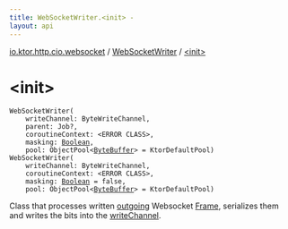 ```yaml
---
title: WebSocketWriter.<init> - 
layout: api
---
```


<div class='api-docs-breadcrumbs'><a href="../index.html">io.ktor.http.cio.websocket</a> / <a href="index.html">WebSocketWriter</a> / <a href="./-init-.html">&lt;init&gt;</a></div>

# &lt;init&gt;

<div class="overload-group" markdown="1">

<div class="signature"><code><span class="identifier">WebSocketWriter</span><span class="symbol">(</span><br/>&nbsp;&nbsp;&nbsp;&nbsp;<span class="parameterName" id="io.ktor.http.cio.websocket.WebSocketWriter$<init>(kotlinx.coroutines.io.ByteWriteChannel, kotlinx.coroutines.Job, , kotlin.Boolean, kotlinx.io.pool.ObjectPool((java.nio.ByteBuffer)))/writeChannel">writeChannel</span><span class="symbol">:</span>&nbsp;<span class="identifier">ByteWriteChannel</span><span class="symbol">, </span><br/>&nbsp;&nbsp;&nbsp;&nbsp;<span class="parameterName" id="io.ktor.http.cio.websocket.WebSocketWriter$<init>(kotlinx.coroutines.io.ByteWriteChannel, kotlinx.coroutines.Job, , kotlin.Boolean, kotlinx.io.pool.ObjectPool((java.nio.ByteBuffer)))/parent">parent</span><span class="symbol">:</span>&nbsp;<span class="identifier">Job</span><span class="symbol">?</span><span class="symbol">, </span><br/>&nbsp;&nbsp;&nbsp;&nbsp;<span class="parameterName" id="io.ktor.http.cio.websocket.WebSocketWriter$<init>(kotlinx.coroutines.io.ByteWriteChannel, kotlinx.coroutines.Job, , kotlin.Boolean, kotlinx.io.pool.ObjectPool((java.nio.ByteBuffer)))/coroutineContext">coroutineContext</span><span class="symbol">:</span>&nbsp;<span class="identifier">&lt;ERROR CLASS&gt;</span><span class="symbol">, </span><br/>&nbsp;&nbsp;&nbsp;&nbsp;<span class="parameterName" id="io.ktor.http.cio.websocket.WebSocketWriter$<init>(kotlinx.coroutines.io.ByteWriteChannel, kotlinx.coroutines.Job, , kotlin.Boolean, kotlinx.io.pool.ObjectPool((java.nio.ByteBuffer)))/masking">masking</span><span class="symbol">:</span>&nbsp;<a href="https://kotlinlang.org/api/latest/jvm/stdlib/kotlin/-boolean/index.html"><span class="identifier">Boolean</span></a><span class="symbol">, </span><br/>&nbsp;&nbsp;&nbsp;&nbsp;<span class="parameterName" id="io.ktor.http.cio.websocket.WebSocketWriter$<init>(kotlinx.coroutines.io.ByteWriteChannel, kotlinx.coroutines.Job, , kotlin.Boolean, kotlinx.io.pool.ObjectPool((java.nio.ByteBuffer)))/pool">pool</span><span class="symbol">:</span>&nbsp;<span class="identifier">ObjectPool</span><span class="symbol">&lt;</span><a href="http://docs.oracle.com/javase/6/docs/api/java/nio/ByteBuffer.html"><span class="identifier">ByteBuffer</span></a><span class="symbol">&gt;</span>&nbsp;<span class="symbol">=</span>&nbsp;KtorDefaultPool<span class="symbol">)</span></code></div>

</div>
<div class="overload-group" markdown="1">

<div class="signature"><code><span class="identifier">WebSocketWriter</span><span class="symbol">(</span><br/>&nbsp;&nbsp;&nbsp;&nbsp;<span class="parameterName" id="io.ktor.http.cio.websocket.WebSocketWriter$<init>(kotlinx.coroutines.io.ByteWriteChannel, , kotlin.Boolean, kotlinx.io.pool.ObjectPool((java.nio.ByteBuffer)))/writeChannel">writeChannel</span><span class="symbol">:</span>&nbsp;<span class="identifier">ByteWriteChannel</span><span class="symbol">, </span><br/>&nbsp;&nbsp;&nbsp;&nbsp;<span class="parameterName" id="io.ktor.http.cio.websocket.WebSocketWriter$<init>(kotlinx.coroutines.io.ByteWriteChannel, , kotlin.Boolean, kotlinx.io.pool.ObjectPool((java.nio.ByteBuffer)))/coroutineContext">coroutineContext</span><span class="symbol">:</span>&nbsp;<span class="identifier">&lt;ERROR CLASS&gt;</span><span class="symbol">, </span><br/>&nbsp;&nbsp;&nbsp;&nbsp;<span class="parameterName" id="io.ktor.http.cio.websocket.WebSocketWriter$<init>(kotlinx.coroutines.io.ByteWriteChannel, , kotlin.Boolean, kotlinx.io.pool.ObjectPool((java.nio.ByteBuffer)))/masking">masking</span><span class="symbol">:</span>&nbsp;<a href="https://kotlinlang.org/api/latest/jvm/stdlib/kotlin/-boolean/index.html"><span class="identifier">Boolean</span></a>&nbsp;<span class="symbol">=</span>&nbsp;false<span class="symbol">, </span><br/>&nbsp;&nbsp;&nbsp;&nbsp;<span class="parameterName" id="io.ktor.http.cio.websocket.WebSocketWriter$<init>(kotlinx.coroutines.io.ByteWriteChannel, , kotlin.Boolean, kotlinx.io.pool.ObjectPool((java.nio.ByteBuffer)))/pool">pool</span><span class="symbol">:</span>&nbsp;<span class="identifier">ObjectPool</span><span class="symbol">&lt;</span><a href="http://docs.oracle.com/javase/6/docs/api/java/nio/ByteBuffer.html"><span class="identifier">ByteBuffer</span></a><span class="symbol">&gt;</span>&nbsp;<span class="symbol">=</span>&nbsp;KtorDefaultPool<span class="symbol">)</span></code></div>

Class that processes written <a href="outgoing.html">outgoing</a> Websocket <a href="../-frame/index.html">Frame</a>,
serializes them and writes the bits into the <a href="-init-.html#io.ktor.http.cio.websocket.WebSocketWriter$<init>(kotlinx.coroutines.io.ByteWriteChannel, , kotlin.Boolean, kotlinx.io.pool.ObjectPool((java.nio.ByteBuffer)))/writeChannel">writeChannel</a>.

</div>
